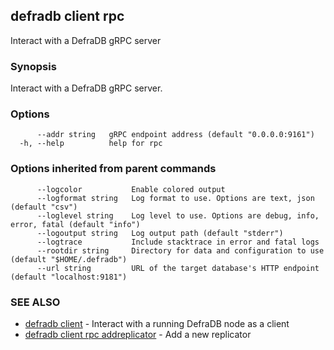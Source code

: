 ## defradb client rpc

Interact with a DefraDB gRPC server

### Synopsis

Interact with a DefraDB gRPC server.

### Options

```
      --addr string   gRPC endpoint address (default "0.0.0.0:9161")
  -h, --help          help for rpc
```

### Options inherited from parent commands

```
      --logcolor           Enable colored output
      --logformat string   Log format to use. Options are text, json (default "csv")
      --loglevel string    Log level to use. Options are debug, info, error, fatal (default "info")
      --logoutput string   Log output path (default "stderr")
      --logtrace           Include stacktrace in error and fatal logs
      --rootdir string     Directory for data and configuration to use (default "$HOME/.defradb")
      --url string         URL of the target database's HTTP endpoint (default "localhost:9181")
```

### SEE ALSO

* [defradb client](defradb_client.md)	 - Interact with a running DefraDB node as a client
* [defradb client rpc addreplicator](defradb_client_rpc_addreplicator.md)	 - Add a new replicator

